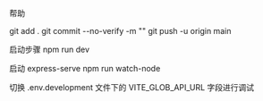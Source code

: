 帮助

git add  .
git commit --no-verify -m ""
git push -u origin main


启动步骤
  npm run dev

  启动 express-serve
    npm run watch-node

切换 .env.development 文件下的 VITE_GLOB_API_URL 字段进行调试

